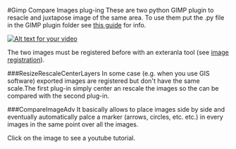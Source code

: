 #Gimp Compare Images plug-ing
These are two python GIMP plugin to resacle and juxtapose image of the same area.
To use them put the .py file in the GIMP plugin folder see [this guide](http://en.wikibooks.org/wiki/GIMP/Installing_Plugins) for info. 

[![Alt text for your video](http://img.youtube.com/vi/VkfNB5o5G54/0.jpg)](http://www.youtube.com/watch?v=VkfNB5o5G54&feature=youtu.be)

The two images must be registered before with an exteranla tool (see [image registration](http://en.wikipedia.org/wiki/Image_registration)).

###ResizeRescaleCenterLayers
In some case (e.g. when you use GIS software) exported images are registered but don't have the same scale.The first plug-in simply center an rescale the images so the can be compared with the second plug-in.

###CompareImageAdv 
It basically allows to place images side by side and eventually automatically palce a marker (arrows, circles, etc. etc.) in every images in the same point over all the images. 

Click on the image to see a youtube tutorial.

